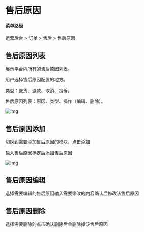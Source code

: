 # 售后原因

#### 菜单路径

运营后台 > 订单 > 售后 > 售后原因

## 售后原因列表

展示平台内所有的售后原因列表。

用户选择售后原因配置的地方。

类型：退货、退款、取消、投诉。

售后原因列表：原因、类型、操作（编辑、删除）。

![img](https://docs.pickmall.cn/help/images/reasonList.png)

## 售后原因添加

切换到需要添加售后原因的模块，点击添加

输入售后原因确定后添加售后原因

![img](https://docs.pickmall.cn/help/images/resonListAdd.png)

## 售后原因编辑

选择需要编辑的售后原因输入需要修改的内容确认后修改该售后原因

## 售后原因删除

选择需要删除的点击确认删除后会删除掉该售后原因